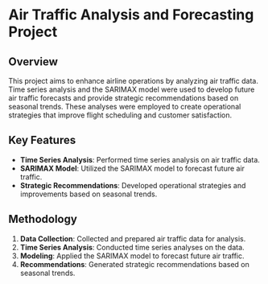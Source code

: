 # Air Traffic Analysis and Forecasting Project

## Overview

This project aims to enhance airline operations by analyzing air traffic data. Time series analysis and the SARIMAX model were used to develop future air traffic forecasts and provide strategic recommendations based on seasonal trends. These analyses were employed to create operational strategies that improve flight scheduling and customer satisfaction.

## Key Features

- **Time Series Analysis**: Performed time series analysis on air traffic data.
- **SARIMAX Model**: Utilized the SARIMAX model to forecast future air traffic.
- **Strategic Recommendations**: Developed operational strategies and improvements based on seasonal trends.

## Methodology

1. **Data Collection**: Collected and prepared air traffic data for analysis.
2. **Time Series Analysis**: Conducted time series analyses on the data.
3. **Modeling**: Applied the SARIMAX model to forecast future air traffic.
4. **Recommendations**: Generated strategic recommendations based on seasonal trends.
